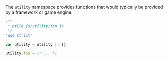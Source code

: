 The `utility` namespace provides functions that would typically be provided by a framework or game engine.

```js
/**
 * @file js/utility/foo.js
 */
'use strict'

var utility = utility || {}

utility.foo = /* ... */
```
